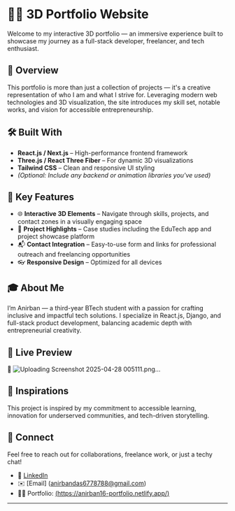 # 🧑‍💻 3D Portfolio Website  

Welcome to my interactive 3D portfolio — an immersive experience built to showcase my journey as a full-stack developer, freelancer, and tech enthusiast.

## 🚀 Overview  
This portfolio is more than just a collection of projects — it's a creative representation of who I am and what I strive for. Leveraging modern web technologies and 3D visualization, the site introduces my skill set, notable works, and vision for accessible entrepreneurship.

## 🛠️ Built With  
- **React.js / Next.js** – High-performance frontend framework  
- **Three.js / React Three Fiber** – For dynamic 3D visualizations  
- **Tailwind CSS** – Clean and responsive UI styling  
- *(Optional: Include any backend or animation libraries you've used)*

## 🎯 Key Features  
- 🌐 **Interactive 3D Elements** – Navigate through skills, projects, and contact zones in a visually engaging space  
- 📂 **Project Highlights** – Case studies including the EduTech app and project showcase platform  
- 📬 **Contact Integration** – Easy-to-use form and links for professional outreach and freelancing opportunities  
- 👓 **Responsive Design** – Optimized for all devices  

## 🎓 About Me  
I’m Anirban — a third-year BTech student with a passion for crafting inclusive and impactful tech solutions. I specialize in React.js, Django, and full-stack product development, balancing academic depth with entrepreneurial creativity.

## 📸 Live Preview  
🔗  ![Uploading Screenshot 2025-04-28 005111.png…]()


## 🧠 Inspirations  
This project is inspired by my commitment to accessible learning, innovation for underserved communities, and tech-driven storytelling.

## 🤝 Connect  
Feel free to reach out for collaborations, freelance work, or just a techy chat!  
- 🔗 [LinkedIn]([https://www.linkedin.com/in/anirban-das-261253322/])  
- ✉️ [Email] (anirbandas6778788@gmail.com)
- 🧑‍💼 Portfolio: [(https://anirban16-portfolio.netlify.app/) ](https://anirban16-portfolio.netlify.app/)

---

